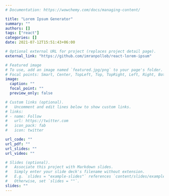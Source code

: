 ```yaml
---
# Documentation: https://wowchemy.com/docs/managing-content/

title: "Lorem Ipsum Generator"
summary: ""
authors: []
tags: ["react"]
categories: []
date: 2021-07-12T15:51:43+06:00

# Optional external URL for project (replaces project detail page).
external_link: "https://github.com/imranpollob/react-lorem-ipsum"

# Featured image
# To use, add an image named `featured.jpg/png` to your page's folder.
# Focal points: Smart, Center, TopLeft, Top, TopRight, Left, Right, BottomLeft, Bottom, BottomRight.
image:
  caption: ""
  focal_point: ""
  preview_only: false

# Custom links (optional).
#   Uncomment and edit lines below to show custom links.
# links:
# - name: Follow
#   url: https://twitter.com
#   icon_pack: fab
#   icon: twitter

url_code: ""
url_pdf: ""
url_slides: ""
url_video: ""

# Slides (optional).
#   Associate this project with Markdown slides.
#   Simply enter your slide deck's filename without extension.
#   E.g. `slides = "example-slides"` references `content/slides/example-slides.md`.
#   Otherwise, set `slides = ""`.
slides: ""
---
```


